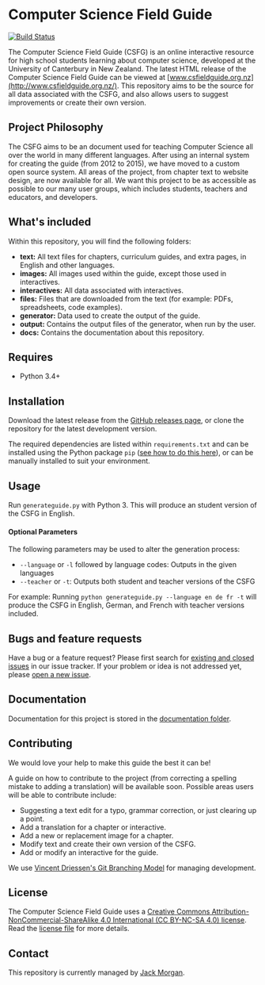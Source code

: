 # Computer Science Field Guide

[![Build Status](https://travis-ci.org/uccser/cs-field-guide.svg?branch=master)](https://travis-ci.org/uccser/cs-field-guide)

The Computer Science Field Guide (CSFG) is an online interactive resource for high school students learning about computer science, developed at the University of Canterbury in New Zealand.
The latest HTML release of the Computer Science Field Guide can be viewed at [www.csfieldguide.org.nz](http://www.csfieldguide.org.nz/).
This repository aims to be the source for all data associated with the CSFG, and also allows users to suggest improvements or create their own version.

## Project Philosophy

The CSFG aims to be an document used for teaching Computer Science all over the world in many different languages.
After using an internal system for creating the guide (from 2012 to 2015), we have moved to a custom open source system.
All areas of the project, from chapter text to website design, are now available for all.
We want this project to be as accessible as possible to our many user groups, which includes students, teachers and educators, and developers.

## What's included

Within this repository, you will find the following folders:

- **text:** All text files for chapters, curriculum guides, and extra pages, in English and other languages.
- **images:** All images used within the guide, except those used in interactives.
- **interactives:** All data associated with interactives.
- **files:** Files that are downloaded from the text (for example: PDFs, spreadsheets, code examples).
- **generator:** Data used to create the output of the guide.
- **output:** Contains the output files of the generator, when run by the user.
- **docs:** Contains the documentation about this repository.

## Requires

- Python 3.4+

## Installation

Download the latest release from the [GitHub releases page](https://github.com/uccser/cs-field-guide/releases), or clone the repository for the latest development version.

The required dependencies are listed within `requirements.txt` and can be installed using the Python package `pip` ([see how to do this here](https://pip.pypa.io/en/stable/user_guide/#requirements-files)), or can be manually installed to suit your environment.

## Usage

Run `generateguide.py` with Python 3.
This will produce an student version of the CSFG in English.

#### Optional Parameters

The following parameters may be used to alter the generation process:
- `--language` or `-l` followed by language codes: Outputs in the given languages
- `--teacher` or `-t`: Outputs both student and teacher versions of the CSFG

For example: Running `python generateguide.py --language en de fr -t` will produce the CSFG in English, German, and French with teacher versions included.

## Bugs and feature requests

Have a bug or a feature request? Please first search for [existing and closed issues](https://github.com/uccser/cs-field-guide/issues) in our issue tracker.
If your problem or idea is not addressed yet, please [open a new issue](https://github.com/uccser/cs-field-guide/issues/new).

## Documentation

Documentation for this project is stored in the [documentation folder](docs/README.md).

## Contributing

We would love your help to make this guide the best it can be!

A guide on how to contribute to the project (from correcting a spelling mistake to adding a translation) will be available soon.
Possible areas users will be able to contribute include:

- Suggesting a text edit for a typo, grammar correction, or just clearing up a point.
- Add a translation for a chapter or interactive.
- Add a new or replacement image for a chapter.
- Modify text and create their own version of the CSFG.
- Add or modify an interactive for the guide.

We use [Vincent Driessen's Git Branching Model](http://nvie.com/posts/a-successful-git-branching-model/) for managing development.

## License

The Computer Science Field Guide uses a [Creative Commons Attribution-NonCommercial-ShareAlike 4.0 International (CC BY-NC-SA 4.0) license](http://creativecommons.org/licenses/by-nc-sa/4.0/). Read the [license file](LICENSE.md) for more details.

## Contact

This repository is currently managed by [Jack Morgan](https://github.com/JackMorganNZ).
